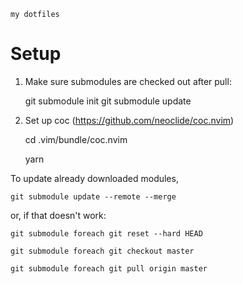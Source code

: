 `my dotfiles`

# Setup

1. Make sure submodules are checked out after pull:

    git submodule init
    git submodule update

2. Set up coc (https://github.com/neoclide/coc.nvim)

    cd .vim/bundle/coc.nvim

    yarn

To update already downloaded modules,

    git submodule update --remote --merge

or, if that doesn't work:

    git submodule foreach git reset --hard HEAD

    git submodule foreach git checkout master

    git submodule foreach git pull origin master
